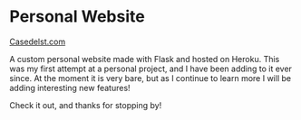 # **Personal Website**

[Casedelst.com](http://casedelst.com)

A custom personal website made with Flask and hosted on Heroku.  This was my first attempt at a personal project, and I have been adding to it ever since.  At the moment it is very bare, but as I continue to learn more I will be adding interesting new features!

Check it out, and thanks for stopping by!
